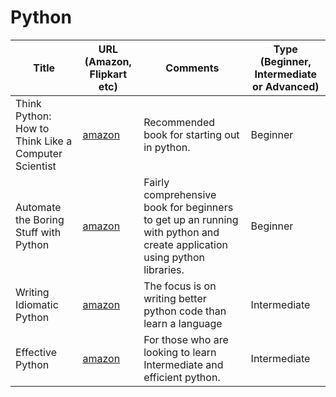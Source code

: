# Python 

| Title                                           | URL (Amazon, Flipkart etc) | Comments| Type (Beginner, Intermediate or Advanced)| 
|-------------------------------------------------|----------------------------|---------|-----|
| Think Python: How to Think Like a Computer Scientist |[amazon](http://www.amazon.in/Think-Python-2nd-Allen-Downey/dp/9352134753/) | Recommended book for starting out in python. | Beginner|
| Automate the Boring Stuff with Python           |[amazon](http://www.amazon.in/Automate-Boring-Python-Albert-Sweigart/dp/1593275994/)| Fairly comprehensive book for beginners to get up an running with python and create application using python libraries. | Beginner|
| Writing Idiomatic Python                        | [amazon](http://www.amazon.in/Writing-Idiomatic-Python-2-7-3-Knupp/dp/1482372177) | The focus is on writing better python code than learn a language | Intermediate|
| Effective Python                                | [amazon](http://www.amazon.in/Effective-Python-Specific-Write-Better/dp/9332552363/)| For those who are looking to learn Intermediate and efficient python. | Intermediate|
